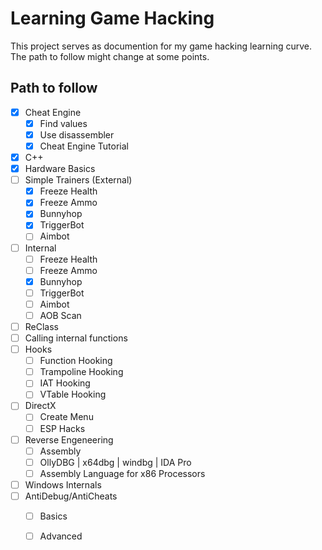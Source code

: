 # Learning Game Hacking
This project serves as documention for my game hacking learning curve.
The path to follow might change at some points.

## Path to follow
- [x] Cheat Engine
	- [x] Find values
	- [x] Use disassembler
	- [x] Cheat Engine Tutorial
- [x] C++
- [x] Hardware Basics
- [ ] Simple Trainers (External)
	- [x] Freeze Health
	- [x] Freeze Ammo
	- [x] Bunnyhop
	- [x] TriggerBot
	- [ ] Aimbot
- [ ] Internal
	- [ ] Freeze Health
	- [ ] Freeze Ammo
	- [x] Bunnyhop
	- [ ] TriggerBot
	- [ ] Aimbot
	- [ ] AOB Scan
- [ ] ReClass
- [ ] Calling internal functions
- [ ] Hooks
	- [ ] Function Hooking
	- [ ] Trampoline Hooking
	- [ ] IAT Hooking
	- [ ] VTable Hooking
- [ ] DirectX
	- [ ] Create Menu
	- [ ] ESP Hacks
- [ ] Reverse Engeneering
	- [ ] Assembly
	- [ ] OllyDBG | x64dbg | windbg | IDA Pro
	- [ ] Assembly Language for x86 Processors
- [ ] Windows Internals
- [ ] AntiDebug/AntiCheats
	- [ ] Basics
	- [ ] Advanced
	